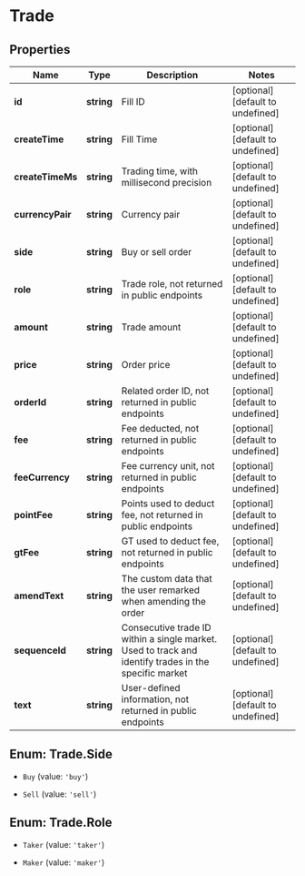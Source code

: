 # Trade

## Properties

Name | Type | Description | Notes
------------ | ------------- | ------------- | -------------
**id** | **string** | Fill ID | [optional] [default to undefined]
**createTime** | **string** | Fill Time | [optional] [default to undefined]
**createTimeMs** | **string** | Trading time, with millisecond precision | [optional] [default to undefined]
**currencyPair** | **string** | Currency pair | [optional] [default to undefined]
**side** | **string** | Buy or sell order | [optional] [default to undefined]
**role** | **string** | Trade role, not returned in public endpoints | [optional] [default to undefined]
**amount** | **string** | Trade amount | [optional] [default to undefined]
**price** | **string** | Order price | [optional] [default to undefined]
**orderId** | **string** | Related order ID, not returned in public endpoints | [optional] [default to undefined]
**fee** | **string** | Fee deducted, not returned in public endpoints | [optional] [default to undefined]
**feeCurrency** | **string** | Fee currency unit, not returned in public endpoints | [optional] [default to undefined]
**pointFee** | **string** | Points used to deduct fee, not returned in public endpoints | [optional] [default to undefined]
**gtFee** | **string** | GT used to deduct fee, not returned in public endpoints | [optional] [default to undefined]
**amendText** | **string** | The custom data that the user remarked when amending the order | [optional] [default to undefined]
**sequenceId** | **string** | Consecutive trade ID within a single market. Used to track and identify trades in the specific market | [optional] [default to undefined]
**text** | **string** | User-defined information, not returned in public endpoints | [optional] [default to undefined]

## Enum: Trade.Side

* `Buy` (value: `'buy'`)

* `Sell` (value: `'sell'`)


## Enum: Trade.Role

* `Taker` (value: `'taker'`)

* `Maker` (value: `'maker'`)


